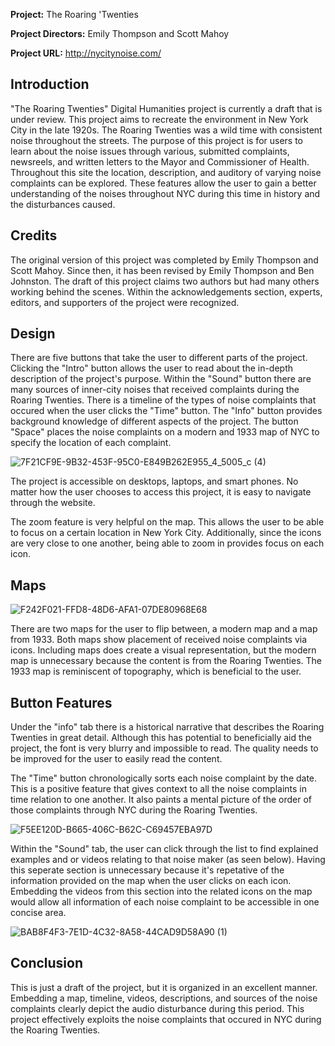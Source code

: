 **Project:** The Roaring 'Twenties

**Project Directors:** Emily Thompson and Scott Mahoy

**Project URL:** http://nycitynoise.com/

## Introduction
"The Roaring Twenties" Digital Humanities project is currently a draft that is under review. This project aims to recreate the environment in New York City in the late 1920s. The Roaring Twenties was a wild time with consistent noise throughout the streets. The purpose of this project is for users to learn about the noise issues through various, submitted complaints, newsreels, and written letters to the Mayor and Commissioner of Health. Throughout this site the location, description, and auditory of varying noise complaints can be explored. These features allow the user to gain a better understanding of the noises throughout NYC during this time in history and the disturbances caused.

## Credits
The original version of this project was completed by Emily Thompson and Scott Mahoy. Since then, it has been revised by Emily Thompson and Ben Johnston. The draft of this project claims two authors but had many others working behind the scenes. Within the acknowledgements section, experts, editors, and supporters of the project were recognized.



## Design
There are five buttons that take the user to different parts of the project. Clicking the "Intro" button allows the user to read about the in-depth description of the project's purpose. Within the "Sound" button there are many sources of inner-city noises that received complaints during the Roaring Twenties. There is a timeline of the types of noise complaints that occured when the user clicks the "Time" button. The "Info" button provides background knowledge of different aspects of the project. The button "Space" places the noise complaints on a modern and 1933 map of NYC to specify the location of each complaint.

![7F21CF9E-9B32-453F-95C0-E849B262E955_4_5005_c (4)](https://user-images.githubusercontent.com/89557769/138565801-ae1d07af-33cd-4baf-9077-21b447acdd84.jpg)

The project is accessible on desktops, laptops, and smart phones. No matter how the user chooses to access this project, it is easy to navigate through the website. 

The zoom feature is very helpful on the map. This allows the user to be able to focus on a certain location in New York City. Additionally, since the icons are very close to one another, being able to zoom in provides focus on each icon.

## Maps
![F242F021-FFD8-48D6-AFA1-07DE80968E68](https://user-images.githubusercontent.com/89557769/138565967-e232434a-aaba-473e-9a07-5cbee838d421.jpg)

There are two maps for the user to flip between, a modern map and a map from 1933. Both maps show placement of received noise complaints via icons. Including maps does create a visual representation, but the modern map is unnecessary because the content is from the Roaring Twenties. The 1933 map is reminiscent of topography, which is beneficial to the user.

## Button Features
Under the "info" tab there is a historical narrative that describes the Roaring Twenties in great detail. Although this has potential to beneficially aid the project, the font is very blurry and impossible to read. The quality needs to be improved for the user to easily read the content.

The "Time" button chronologically sorts each noise complaint by the date. This is a positive feature that gives context to all the noise complaints in time relation to one another. It also paints a mental picture of the order of those complaints through NYC during the Roaring Twenties.

![F5EE120D-B665-406C-B62C-C69457EBA97D](https://user-images.githubusercontent.com/89557769/138566010-4d074f3c-116f-45a9-ba0e-10564a30f03a.jpg)

Within the "Sound" tab, the user can click through the list to find explained examples and or videos relating to that noise maker (as seen below). Having this seperate section is unnecessary because it's repetative of the information provided on the map when the user clicks on each icon. Embedding the videos from this section into the related icons on the map would allow all information of each noise complaint to be accessible in one concise area.

![BAB8F4F3-7E1D-4C32-8A58-44CAD9D58A90 (1)](https://user-images.githubusercontent.com/89557769/138566084-dd0f83c1-fae6-470b-b9d8-adcf5c0adb0b.jpg)

## Conclusion
This is just a draft of the project, but it is organized in an excellent manner. Embedding a map, timeline, videos, descriptions, and sources of the noise complaints clearly depict the audio disturbance during this period. This project effectively exploits the noise complaints that occured in NYC during the Roaring Twenties.
